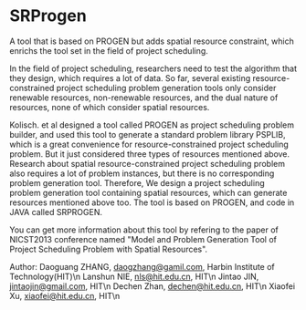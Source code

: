 SRProgen
========

A tool that is based on PROGEN but adds spatial resource constraint, which enrichs the tool set in the field of project scheduling.

In the field of project scheduling, researchers need to test the algorithm that they design, which requires a lot of data. So far, several existing resource-constrained project scheduling problem generation tools only consider renewable resources, non-renewable resources, and the dual nature of resources, none of which consider spatial resources. 

Kolisch. et al designed a tool called PROGEN as project scheduling problem builder, and used this tool to generate a standard problem library PSPLIB, which is a great convenience for resource-constrained project scheduling problem. But it just considered three types of resources mentioned above. Research about spatial resource-constrained project scheduling problem also requires a lot of problem instances, but there is no corresponding problem generation tool. Therefore, We design a project scheduling problem generation tool containing spatial resources, which can generate resources mentioned above too. The tool is based on PROGEN, and code in JAVA called SRPROGEN.

You can get more information about this tool by refering to the paper of NICST2013 conference named "Model and Problem Generation Tool of Project Scheduling Problem with Spatial Resources".

Author:
Daoguang ZHANG, daogzhang@gamil.com,  Harbin Institute of Technology(HIT)\n
Lanshun NIE,  nls@hit.edu.cn,  HIT\n
Jintao JIN,  jintaojin@gmail.com,  HIT\n
Dechen Zhan,  dechen@hit.edu.cn,  HIT\n
Xiaofei Xu,  xiaofei@hit.edu.cn,  HIT\n
